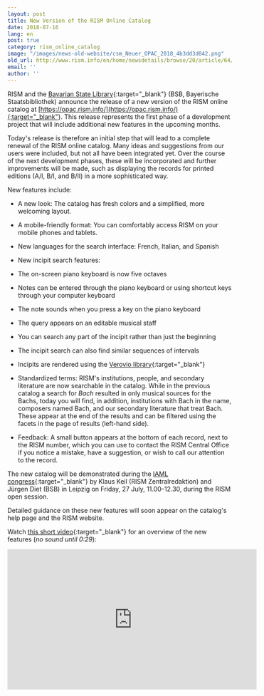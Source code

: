 ```yaml
---
layout: post
title: New Version of the RISM Online Catalog
date: 2018-07-16
lang: en
post: true
category: rism_online_catalog
image: "/images/news-old-website/csm_Neuer_OPAC_2018_4b3dd3d042.png"
old_url: http://www.rism.info/en/home/newsdetails/browse/20/article/64/new-version-of-the-rism-online-catalog-1.html
email: ''
author: ''
---
```


RISM and the [Bavarian State Library](https://www.bsb-muenchen.de/){:target="_blank"} (BSB, Bayerische Staatsbibliothek) announce the release of a new version of the RISM online catalog at [https://opac.rism.info/](https://opac.rism.info/){:target="_blank"}. This release represents the first phase of a development project that will include additional new features in the upcoming months.

Today's release is therefore an initial step that will lead to a complete renewal of the RISM online catalog. Many ideas and suggestions from our users were included, but not all have been integrated yet. Over the course of the next development phases, these will be incorporated and further improvements will be made, such as displaying the records for printed editions (A/I, B/I, and B/II) in a more sophisticated way.

New features include:

- A new look: The catalog has fresh colors and a simplified, more welcoming layout.
- A mobile-friendly format: You can comfortably access RISM on your mobile phones and tablets.
- New languages for the search interface: French, Italian, and Spanish
- New incipit search features:
- The on-screen piano keyboard is now five octaves
- Notes can be entered through the piano keyboard or using shortcut keys through your computer keyboard
- The note sounds when you press a key on the piano keyboard
- The query appears on an editable musical staff
- You can search any part of the incipit rather than just the beginning
- The incipit search can also find similar sequences of intervals
- Incipits are rendered using the [Verovio library](https://www.verovio.org/){:target="_blank"}

- Standardized terms: RISM's institutions, people, and secondary literature are now searchable in the catalog. While in the previous catalog a search for _Bach_ resulted in only musical sources for the Bachs, today you will find, in addition, institutions with Bach in the name, composers named Bach, and our secondary literature that treat Bach. These appear at the end of the results and can be filtered using the facets in the page of results (left-hand side).
- Feedback: A small button appears at the bottom of each record, next to the RISM number, which you can use to contact the RISM Central Office if you notice a mistake, have a suggestion, or wish to call our attention to the record.

The new catalog will be demonstrated during the [IAML congress](https://iamlleipzig2018.sched.com/){:target="_blank"} by Klaus Keil (RISM Zentralredaktion) and Jürgen Diet (BSB) in Leipzig on Friday, 27 July, 11.00–12.30, during the RISM open session.

Detailed guidance on these new features will soon appear on the catalog's help page and the RISM website.

Watch [this short video](https://youtu.be/gEKnQdNK7W4){:target="_blank"} for an overview of the new features (_no sound until 0:29_):
<iframe width="560" height="315" src="https://www.youtube.com/embed/gEKnQdNK7W4" frameborder="0" allow="autoplay; encrypted-media" allowfullscreen></iframe>
